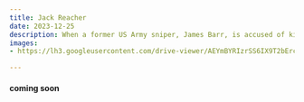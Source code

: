 ```yaml
---
title: Jack Reacher
date: 2023-12-25
description: When a former US Army sniper, James Barr, is accused of killing five people, Jack Reacher, a former Military Police officer, takes it upon himself to investigate the case.
images: 
- https://lh3.googleusercontent.com/drive-viewer/AEYmBYRIzrSS6IX9T2bErcXkyrRAZITa6mI__z0G-RZoDDlzDydy0M3KKkfB3Fn9HXrY8OVYOyDOFQiNPh8Kw86JRQHCisEHaw=s1600

---
```


#### coming soon